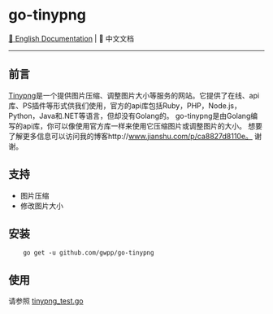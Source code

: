 # go-tinypng

[:book: English Documentation](README.md) | :book: 中文文档

------

## 前言
[Tinypng](https://tinypng.com/)是一个提供图片压缩、调整图片大小等服务的网站。它提供了在线、api库、PS插件等形式供我们使用，官方的api库包括Ruby，PHP，Node.js，Python，Java和.NET等语言，但却没有Golang的。 go-tinypng是由Golang编写的api库，你可以像使用官方库一样来使用它压缩图片或调整图片的大小。 想要了解更多信息可以访问我的博客http://www.jianshu.com/p/ca8827d8110e。 谢谢。

## 支持

- 图片压缩
- 修改图片大小

## 安装
```
    go get -u github.com/gwpp/go-tinypng
```
## 使用
请参照 [tinypng_test.go](tinypng_test.go)